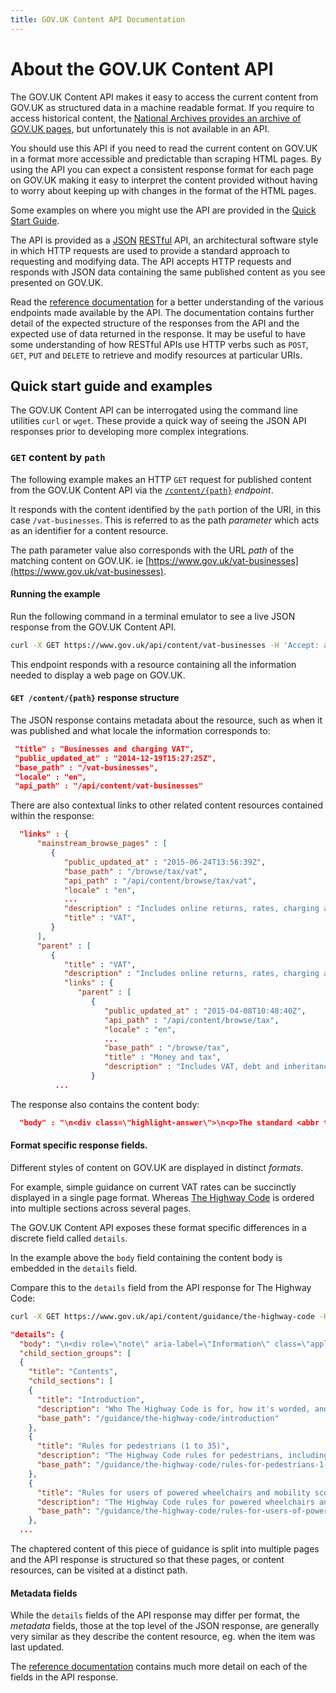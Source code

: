 ```yaml
---
title: GOV.UK Content API Documentation
---
```


# About the GOV.UK Content API

The GOV.UK Content API makes it easy to access the current content from GOV.UK as structured data in a machine readable format. If you require to access historical content, the [National Archives provides an archive of GOV.UK pages](http://webarchive.nationalarchives.gov.uk/*/https://www.gov.uk/), but unfortunately this is not available in an API.

You should use this API if you need to read the current content on GOV.UK in a format more accessible and predictable than scraping HTML pages. By using the API you can expect a consistent response format for each page on GOV.UK making it easy to interpret the content provided without having to worry about keeping up with changes in the format of the HTML pages.

Some examples on where you might use the API are provided in the [Quick Start Guide](#quick-start-guide-and-examples).

The API is provided as a [JSON](https://en.wikipedia.org/wiki/JSON) [RESTful](https://en.wikipedia.org/wiki/Representational_state_transfer) API, an architectural software style in which HTTP requests are used to provide a standard approach to requesting and modifying data. The API accepts HTTP requests and responds with JSON data containing the same published content as you see presented on GOV.UK.

Read the [reference documentation](reference.html) for a better understanding of the various endpoints made available by the API. The documentation contains further detail of the expected structure of the responses from the API and the expected use of data returned in the response. It may be useful to have some understanding of how RESTful APIs use HTTP verbs such as `POST`, `GET`,  `PUT` and `DELETE` to retrieve and modify resources at particular URIs.

## Quick start guide and examples

The GOV.UK Content API can be interrogated using the command line utilities `curl` or `wget`. These provide a quick way of seeing the JSON API responses prior to developing more complex integrations.

### `GET` content by `path`

The following example makes an HTTP `GET` request for published content from the GOV.UK Content API via the [`/content/{path}`](reference.html#get-path)  _endpoint_.

It responds with the content identified by the `path` portion of the URI, in this case `/vat-businesses`. This is referred to as the path _parameter_ which acts as an identifier for a content resource.

The path parameter value also corresponds with the URL _path_ of the matching content on GOV.UK. ie [https://www.gov.uk/vat-businesses](https://www.gov.uk/vat-businesses).

#### Running the example

Run the following command in a terminal emulator to see a live JSON response from the GOV.UK Content API.

```sh
curl -X GET https://www.gov.uk/api/content/vat-businesses -H 'Accept: application/json' | json_pp
```

This endpoint responds with a resource containing all the information needed to display a web page on GOV.UK.

#### `GET /content/{path}` response structure

The JSON response contains metadata about the resource, such as when it was published and what locale the information corresponds to:

```json
 "title" : "Businesses and charging VAT",
 "public_updated_at" : "2014-12-19T15:27:25Z",
 "base_path" : "/vat-businesses",
 "locale" : "en",
 "api_path" : "/api/content/vat-businesses"
```

There are also contextual links to other related content resources contained within the response:

```json
  "links" : {
      "mainstream_browse_pages" : [
         {
            "public_updated_at" : "2015-06-24T13:56:39Z",
            "base_path" : "/browse/tax/vat",
            "api_path" : "/api/content/browse/tax/vat",
            "locale" : "en",
            ...
            "description" : "Includes online returns, rates, charging and record keeping",
            "title" : "VAT",
         }
      ],
      "parent" : [
         {
            "title" : "VAT",
            "description" : "Includes online returns, rates, charging and record keeping",
            "links" : {
               "parent" : [
                  {
                     "public_updated_at" : "2015-04-08T10:48:40Z",
                     "api_path" : "/api/content/browse/tax",
                     "locale" : "en",
                     ...
                     "base_path" : "/browse/tax",
                     "title" : "Money and tax",
                     "description" : "Includes VAT, debt and inheritance tax"
                  }
          ...
```

The response also contains the content body:

```json
  "body" : "\n<div class=\"highlight-answer\">\n<p>The standard <abbr title=\"Value Added Tax\">VAT</abbr> rate is <em>20%</em></p>\n</div>..."
```

#### Format specific response fields.

Different styles of content on GOV.UK are displayed in distinct _formats_.

For example, simple guidance on current VAT rates can be succinctly displayed in a single page format.
Whereas [The Highway Code](https://www.gov.uk/guidance/the-highway-code) is ordered into multiple sections across several pages.

The GOV.UK Content API exposes these format specific differences in a discrete field called `details`.

In the example above the `body` field containing the content body is embedded in the `details` field.

Compare this to the `details` field from the API response for The Highway Code:

```sh
curl -X GET https://www.gov.uk/api/content/guidance/the-highway-code -H 'Accept: application/json' | json_pp
```

```json
"details": {
  "body": "\n<div role=\"note\" aria-label=\"Information\" class=\"application-notice info-notice\">\n<p>There&rsquo;s a different version of The Highway Code for <a rel=\"external\" href=\"https://www.nidirect.gov.uk/articles/highway-code\">Northern Ireland</a>.</p>\n</div>\n\n<p>You can <a rel=\"external\" href=\"http://www.safedrivingforlife.info/shop/product/official-highway-code-new-edition-2015\">buy The Highway Code</a> from the Safe Driving for Life website, or from most high street and online bookshops, app and eBook stores...",
  "child_section_groups": [
  {
    "title": "Contents",
    "child_sections": [
    {
      "title": "Introduction",
      "description": "Who The Highway Code is for, how it's worded, and the consequences of not following the rules. ",
      "base_path": "/guidance/the-highway-code/introduction"
    },
    {
      "title": "Rules for pedestrians (1 to 35)",
      "description": "The Highway Code rules for pedestrians, including general guidance, crossing the road, crossings, and situations needing extra care.",
      "base_path": "/guidance/the-highway-code/rules-for-pedestrians-1-to-35"
    },
    {
      "title": "Rules for users of powered wheelchairs and mobility scooters (36 to 46) ",
      "description": "The Highway Code rules for powered wheelchairs and mobility scooters, including on pavements and on the road.",
      "base_path": "/guidance/the-highway-code/rules-for-users-of-powered-wheelchairs-and-mobility-scooters-36-to-46"
    },
  ...
```

The chaptered content of this piece of guidance is split into multiple pages and the API response is structured so that these pages, or content resources,
can be visited at a distinct path.

#### Metadata fields

While the `details` fields of the API response may differ per format, the _metadata_ fields, those at the top level of the JSON response, are generally very similar as they describe the content resource, eg. when the item was last updated.

The [reference documentation](reference.html#contentitem) contains much more detail on each of the fields in the API response.
